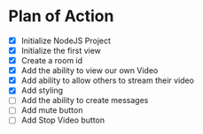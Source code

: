 # Plan of Action

- [x] Initialize NodeJS Project 
- [x] Initialize the first view
- [x] Create a room id
- [x] Add the ability to view our own Video
- [x] Add ability to allow others to stream their video
- [x] Add styling
- [ ] Add the ability to create messages
- [ ] Add mute button
- [ ] Add Stop Video button